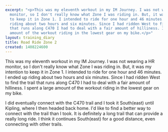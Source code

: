 ```yaml
---
excerpt: "<p>This was my eleventh workout in my IM Journey. I was not wearing a HR
  monitor, so I don't really know what Zone I was riding in. But, it was my intention
  to keep it in Zone 1. I intended to ride for one hour and 46 minutes. I ended up
  riding about two hours and six minutes. Since I had ridden West to find the trail
  that runs along C470 I had to deal with a fair amount of hilliness. I spent a large
  amount of the workout riding in the lowest gear on my bike.</p>"
layout: training_diary
title: Road Ride Zone 2
created: 1408224600
---
```

<p>This was my eleventh workout in my IM Journey. I was not wearing a HR monitor, so I don't really know what Zone I was riding in. But, it was my intention to keep it in Zone 1. I intended to ride for one hour and 46 minutes. I ended up riding about two hours and six minutes. Since I had ridden West to find the trail that runs along C470 I had to deal with a fair amount of hilliness. I spent a large amount of the workout riding in the lowest gear on my bike.</p><p>I did eventually connect with the C470 trail and I took it South(east) until Kipling, where I then headed back home. I'd like to find a better way to connect with the trail than I took. It is definitely a long trail that can provide a really long ride. I think it continues South(east) for a good distance, even connecting with other trails.</p>
